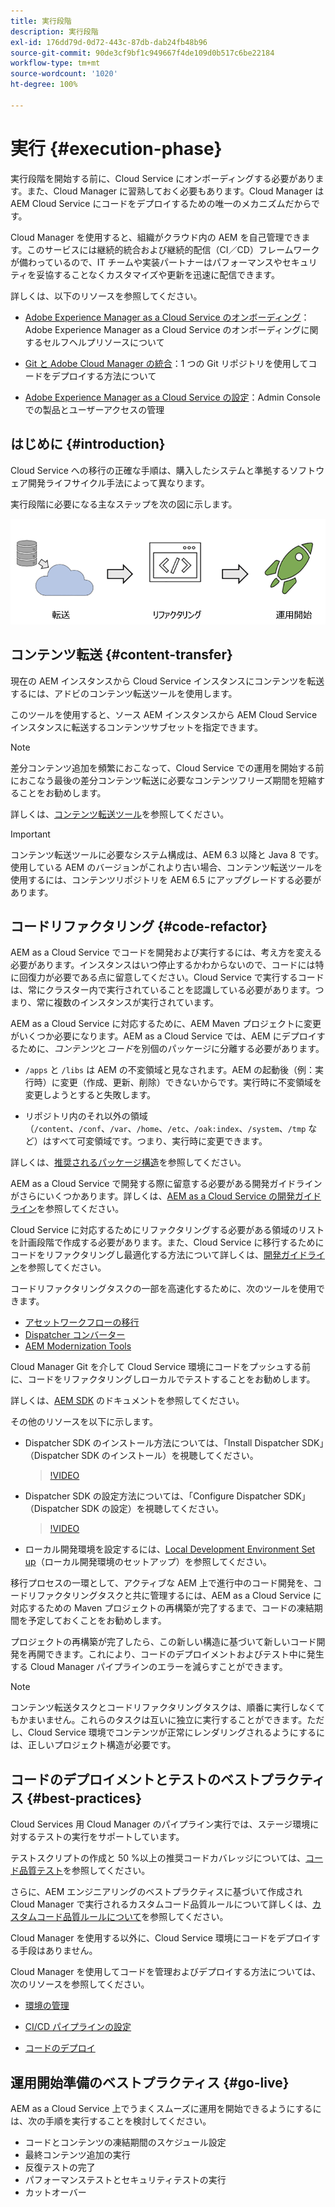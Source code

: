 ```yaml
---
title: 実行段階
description: 実行段階
exl-id: 176dd79d-0d72-443c-87db-dab24fb48b96
source-git-commit: 90de3cf9bf1c949667f4de109d0b517c6be22184
workflow-type: tm+mt
source-wordcount: '1020'
ht-degree: 100%

---
```


# 実行 {#execution-phase}

実行段階を開始する前に、Cloud Service にオンボーディングする必要があります。また、Cloud Manager に習熟しておく必要もあります。Cloud Manager は AEM Cloud Service にコードをデプロイするための唯一のメカニズムだからです。

Cloud Manager を使用すると、組織がクラウド内の AEM を自己管理できます。このサービスには継続的統合および継続的配信（CI／CD）フレームワークが備わっているので、IT チームや実装パートナーはパフォーマンスやセキュリティを妥協することなくカスタマイズや更新を迅速に配信できます。

詳しくは、以下のリソースを参照してください。

* [Adobe Experience Manager as a Cloud Service のオンボーディング](https://docs.adobe.com/content/help/ja-JP/experience-manager-cloud-service/onboarding/home.html)：Adobe Experience Manager as a Cloud Service のオンボーディングに関するセルフヘルプリソースについて

* [Git と Adobe Cloud Manager の統合](https://docs.adobe.com/content/help/ja-JP/experience-manager-cloud-service/implementing/managing-code/integrating-with-git.html)：1 つの Git リポジトリを使用してコードをデプロイする方法について

* [Adobe Experience Manager as a Cloud Service の設定](https://docs.adobe.com/content/help/ja-JP/experience-manager-cloud-service/security/ims-support.html#aem-configuration)：Admin Console での製品とユーザーアクセスの管理


## はじめに {#introduction}

Cloud Service への移行の正確な手順は、購入したシステムと準拠するソフトウェア開発ライフサイクル手法によって異なります。

実行段階に必要になる主なステップを次の図に示します。

![画像](/help/move-to-cloud-service/assets/exec-image1.png)

## コンテンツ転送 {#content-transfer}

現在の AEM インスタンスから Cloud Service インスタンスにコンテンツを転送するには、アドビのコンテンツ転送ツールを使用します。

このツールを使用すると、ソース AEM インスタンスから AEM Cloud Service インスタンスに転送するコンテンツサブセットを指定できます。

>[!NOTE]
>差分コンテンツ追加を頻繁におこなって、Cloud Service での運用を開始する前におこなう最後の差分コンテンツ転送に必要なコンテンツフリーズ期間を短縮することをお勧めします。

詳しくは、[コンテンツ転送ツール](/help/move-to-cloud-service/content-transfer-tool/overview-content-transfer-tool.md)を参照してください。

>[!IMPORTANT]
>コンテンツ転送ツールに必要なシステム構成は、AEM 6.3 以降と Java 8 です。使用している AEM のバージョンがこれより古い場合、コンテンツ転送ツールを使用するには、コンテンツリポジトリを AEM 6.5 にアップグレードする必要があります。

## コードリファクタリング {#code-refactor}

AEM as a Cloud Service でコードを開発および実行するには、考え方を変える必要があります。インスタンスはいつ停止するかわからないので、コードには特に回復力が必要である点に留意してください。Cloud Service で実行するコードは、常にクラスター内で実行されていることを認識している必要があります。つまり、常に複数のインスタンスが実行されています。

AEM as a Cloud Service に対応するために、AEM Maven プロジェクトに変更がいくつか必要になります。AEM as a Cloud Service では、AEM にデプロイするために、*コンテンツ*&#x200B;と&#x200B;*コード*&#x200B;を別個のパッケージに分離する必要があります。

* `/apps` と `/libs` は AEM の不変領域と見なされます。AEM の起動後（例：実行時）に変更（作成、更新、削除）できないからです。実行時に不変領域を変更しようとすると失敗します。

* リポジトリ内のそれ以外の領域（`/content`、`/conf`、`/var`、`/home`、`/etc`、`/oak:index`、`/system`、`/tmp` など）はすべて可変領域です。つまり、実行時に変更できます。

詳しくは、[推奨されるパッケージ構造](https://docs.adobe.com/content/help/ja-JP/experience-manager-cloud-service/implementing/developing/aem-project-content-package-structure.html#recommended-package-structure)を参照してください。

AEM as a Cloud Service で開発する際に留意する必要がある開発ガイドラインがさらにいくつかあります。詳しくは、[AEM as a Cloud Service の開発ガイドライン](https://docs.adobe.com/content/help/ja-JP/experience-manager-cloud-service/implementing/developing/development-guidelines.html)を参照してください。

Cloud Service に対応するためにリファクタリングする必要がある領域のリストを計画段階で作成する必要があります。また、Cloud Service に移行するためにコードをリファクタリングし最適化する方法について詳しくは、[開発ガイドライン](https://docs.adobe.com/content/help/en/experience-manager-cloud-service/implementing/developing/development-guidelines.html)を参照してください。

コードリファクタリングタスクの一部を高速化するために、次のツールを使用できます。

* [アセットワークフローの移行](/help/move-to-cloud-service/moving-to-aem-assets/asset-workflow-migration-tool.md)
* [Dispatcher コンバーター](/help/move-to-cloud-service/refactoring-tools/dispatcher-transformation-utility-tools.md)
* [AEM Modernization Tools](/help/move-to-cloud-service/refactoring-tools/aem-modernization-tools.md)

Cloud Manager Git を介して Cloud Service 環境にコードをプッシュする前に、コードをリファクタリングしローカルでテストすることをお勧めします。

詳しくは、[AEM SDK](https://docs.adobe.com/content/help/ja-JP/experience-manager-cloud-service/implementing/deploying/overview.html#aem-as-a-cloud-service-sdk) のドキュメントを参照してください。

その他のリソースを以下に示します。

* Dispatcher SDK のインストール方法については、「Install Dispatcher SDK」（Dispatcher SDK のインストール）を視聴してください。

   >[!VIDEO](https://video.tv.adobe.com/v/30601)

* Dispatcher SDK の設定方法については、「Configure Dispatcher SDK」（Dispatcher SDK の設定）を視聴してください。

   >[!VIDEO](https://video.tv.adobe.com/v/30602)

* ローカル開発環境を設定するには、[Local Development Environment Set up](https://docs.adobe.com/content/help/en/experience-manager-learn/cloud-service/local-development-environment-set-up/overview.html)（ローカル開発環境のセットアップ）を参照してください。


移行プロセスの一環として、アクティブな AEM 上で進行中のコード開発を、コードリファクタリングタスクと共に管理するには、AEM as a Cloud Service に対応するための Maven プロジェクトの再構築が完了するまで、コードの凍結期間を予定しておくことをお勧めします。

プロジェクトの再構築が完了したら、この新しい構造に基づいて新しいコード開発を再開できます。これにより、コードのデプロイメントおよびテスト中に発生する Cloud Manager パイプラインのエラーを減らすことができます。

>[!NOTE]
>コンテンツ転送タスクとコードリファクタリングタスクは、順番に実行しなくてもかまいません。これらのタスクは互いに独立に実行することができます。ただし、Cloud Service 環境でコンテンツが正常にレンダリングされるようにするには、正しいプロジェクト構造が必要です。

## コードのデプロイメントとテストのベストプラクティス {#best-practices}

Cloud Services 用 Cloud Manager のパイプライン実行では、ステージ環境に対するテストの実行をサポートしています。

テストスクリプトの作成と 50 %以上の推奨コードカバレッジについては、[コード品質テスト](https://docs.adobe.com/content/help/ja-JP/experience-manager-cloud-service/implementing/developing/understand-test-results.html#code-quality-testing)を参照してください。

さらに、AEM エンジニアリングのベストプラクティスに基づいて作成され Cloud Manager で実行されるカスタムコード品質ルールについて詳しくは、[カスタムコード品質ルールについて](https://docs.adobe.com/content/help/ja-JP/experience-manager-cloud-service/implementing/using-cloud-manager/custom-code-quality-rules.html)を参照してください。

Cloud Manager を使用する以外に、Cloud Service 環境にコードをデプロイする手段はありません。

Cloud Manager を使用してコードを管理およびデプロイする方法については、次のリソースを参照してください。

* [環境の管理](https://docs.adobe.com/content/help/ja-JP/experience-manager-cloud-service/implementing/using-cloud-manager/manage-environments.html)

* [CI/CD パイプラインの設定](https://docs.adobe.com/content/help/ja-JP/experience-manager-cloud-service/implementing/using-cloud-manager/configure-pipeline.html)

* [コードのデプロイ](https://docs.adobe.com/content/help/ja-JP/experience-manager-cloud-service/implementing/using-cloud-manager/deploy-code.html)

## 運用開始準備のベストプラクティス {#go-live}

AEM as a Cloud Service 上でうまくスムーズに運用を開始できるようにするには、次の手順を実行することを検討してください。

* コードとコンテンツの凍結期間のスケジュール設定
* 最終コンテンツ追加の実行
* 反復テストの完了
* パフォーマンステストとセキュリティテストの実行
* カットオーバー
